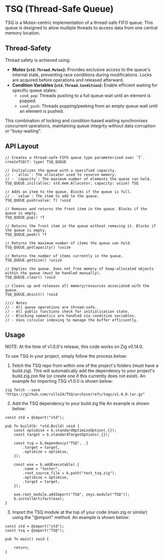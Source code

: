 # TSQ (Thread-Safe Queue)
TSQ is a Mutex-centric implementation of a thread-safe FIFO queue. This queue is designed to allow multiple threads to access data from one central memory location.

## Thread-Safety
Thread safety is achieved using:
* **Mutex (`std.Thread.Mutex`):** Provides exclusive access to the queue's internal state, preventing race conditions during modifications. Locks are acquired before operations and released afterward.
* **Condition Variables (`std.Thread.Condition`):** Enable efficient waiting for specific queue states:
    * `cond_pop`: Threads pushing to a full queue wait until an element is popped.
    * `cond_push`: Threads popping/peeking from an empty queue wait until an element is pushed.

This combination of locking and condition-based waiting synchronises concurrent operations, maintaining queue integrity without data corruption or "busy-waiting".

## API Layout
```zig
// Creates a thread-safe FIFO queue type parameterized over `T`.
createTSQ(T: type) TSQ_QUEUE

// Initializes the queue with a specified capacity.
// - `alloc`: The allocator used to reserve memory.
// - `capacity`: The maximum number of elements the queue can hold.
TSQ_QUEUE.init(alloc: std.mem.Allocator, capacity: usize) TSQ

// Adds an item to the queue. Blocks if the queue is full.
// - `value`: The item to add to the queue.
TSQ_QUEUE.push(value: T) !void

// Removes and returns the front item in the queue. Blocks if the queue is empty.
TSQ_QUEUE.pop() !T

// Returns the front item in the queue without removing it. Blocks if the queue is empty.
TSQ_QUEUE.peek() !T

// Returns the maximum number of items the queue can hold.
TSQ_QUEUE.getCapacity() !usize

// Returns the number of items currently in the queue.
TSQ_QUEUE.getSize() !usize

// Empties the queue. Does not free memory of heap-allocated objects within the queue (must be handled manually).
TSQ_QUEUE.clear() !void

// Cleans up and releases all memory/resources associated with the queue.
TSQ_QUEUE.deinit() !void

//// Notes
// - All queue operations are thread-safe.
// - All public functions check for initialisation state.
// - Blocking semantics are handled via condition variables.
// - Uses circular indexing to manage the buffer efficiently.
```

## Usage
NOTE: At the time of v1.0.0's release, this code works on Zig v0.14.0.

To use TSQ in your project, simply follow the process below:
1. Fetch the TSQ repo from within one of the project's folders (must have a build.zig). This will automatically add the dependency to your project's build.zig.zon file (or create one if this currently does not exist).
An example for importing TSQ v1.0.0 is shown below:
```zig
zig fetch --save "https://github.com/rullo24/TSQ/archive/refs/tags/v1.0.0.tar.gz"
```
2. Add the TSQ dependency to your build.zig file
An example is shown below:
```zig
const std = @import("std");

pub fn build(b: *std.Build) void {
    const optimise = b.standardOptimizeOption(.{});
    const target = b.standardTargetOptions(.{});

    const tsq = b.dependency("TSQ", .{
        .target = target,
        .optimize = optimise,
    });

    const exe = b.addExecutable(.{
        .name = "tester",
        .root_source_file = b.path("test_tsq.zig"),
        .optimize = optimise,
        .target = target,
    });

    exe.root_module.addImport("TSQ", zeys.module("TSQ"));
    b.installArtifact(exe);
}
```

3. Import the TSQ module at the top of your code (main.zig or similar) using the "@import" method.
An example is shown below:
```zig
const std = @import("std");
const tsq = @import("TSQ");

pub fn main() void {

    return;
}
```
